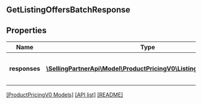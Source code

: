 ## GetListingOffersBatchResponse

## Properties

Name | Type | Description | Notes
------------ | ------------- | ------------- | -------------
**responses** | [**\SellingPartnerApi\Model\ProductPricingV0\ListingOffersResponse[]**](ListingOffersResponse.md) | A list of getListingOffers batched responses. | [optional]

[[ProductPricingV0 Models]](../) [[API list]](../../Api) [[README]](../../../README.md)

